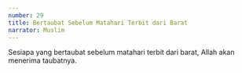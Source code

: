 ```yaml
---
number: 29
title: Bertaubat Sebelum Matahari Terbit dari Barat
narrator: Muslim
---
```


Sesiapa yang bertaubat sebelum matahari terbit dari barat, Allah akan menerima taubatnya.
